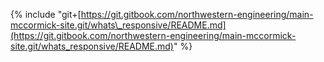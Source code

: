 {% include "git+[https://git.gitbook.com/northwestern-engineering/main-mccormick-site.git/whats\_responsive/README.md](https://git.gitbook.com/northwestern-engineering/main-mccormick-site.git/whats_responsive/README.md)" %}

